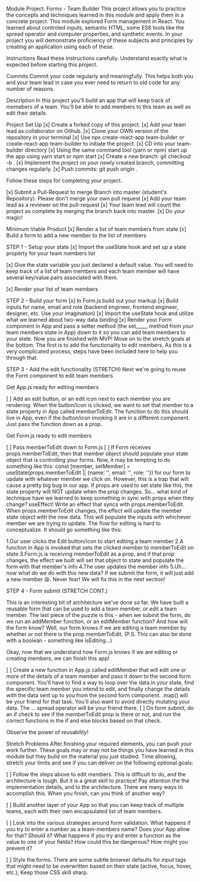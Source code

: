 Module Project: Forms - Team Builder
This project allows you to practice the concepts and techniques learned in this module and apply them in a concrete project. This module explored Form management in React. You learned about controled inputs, semantic HTML, some ES6 tools like the spread operator and computer properties, and synthetic events. In your project you will demonstrate proficiency of these subjects and principles by creating an application using each of these.

Instructions
Read these instructions carefully. Understand exactly what is expected before starting this project.

Commits
Commit your code regularly and meaningfully. This helps both you and your team lead in case you ever need to return to old code for any number of reasons.

Description
In this project you'll build an app that will keep track of memebers of a team. You'll be able to add members to this team as well as edit their details.

Project Set Up
[x] Create a forked copy of this project.
[x] Add your team lead as collaborator on Github.
[x] Clone your OWN version of the repository in your terminal
[x] Use npx create-react-app team-builder or create-react-app team-builder to initiate the project.
[x] CD into your team-builder directory
[x] Using the same command tool (yarn or npm) start up the app using yarn start or npm start
[x] Create a new branch: git checkout -b <firstName-lastName>.
[x] Implement the project on your newly created <firstName-lastName> branch, committing changes regularly.
[x] Push commits: git push origin <firstName-lastName>.

Follow these steps for completing your project.

[x] Submit a Pull-Request to merge Branch into master (student's Repository). Please don't merge your own pull request
[x] Add your team lead as a reviewer on the pull-request
[x] Your team lead will count the project as complete by merging the branch back into master.
[x] Do your magic!

Minimum Viable Product
[x] Render a list of team members from state
[x] Build a form to add a new member to the list of members

STEP 1 - Setup your state
[x] Import the useState hook and set up a state property for your team members list

[x] Give the state variable you just declared a default value. You will need to keep track of a list of team members and each team member will have several key/value pairs associated with them.

[x] Render your list of team members

STEP 2 - Build your form
[x] In Form.js build out your markup
[x] Build inputs for name, email and role (backend engineer, frontend engineer, designer, etc. Use your imagination)
[x] Import the useState hook and utilize what we learned about two-way data binding
[x] Render your Form component in App and pass a setter method (the set_____ method from your team members state in App) down to it so you can add team members to your state.
Now you are finished with MVP! Move on to the stretch goals at the bottom. The first is to add the functionality to edit members. As this is a very complicated process, steps have been included here to help you through that.

STEP 3 - Add the edit functionality (STRETCH)
Next we're going to reuse the Form component to edit team members

Get App.js ready for editing members

[ ] Add an edit button, or an edit icon next to each member you are rendering. When the button/icon is clicked, we want to set that member to a state property in App called memberToEdit. The function to do this should live in App, even if the button/icon invoking it are in a different component. Just pass the function down as a prop.

Get Form.js ready to edit members

[ ] Pass memberToEdit down to Form.js
[ ] If Form receives props.memberToEdit, then that member object should populate your state object that is controlling your forms. Now, it may be tempting to do something like this: const [member, setMember] = useState(props.memberToEdit || {name: '', email: '', role: ''}) for our form to update with whatever member we click on. However, this is a trap that will cause a pretty big bug in our app. If props are used to set state like this, the state property will NOT update when the prop changes. So... what kind of technique have we learned to keep something in sync with props when they change? useEffect! Write an effect that syncs with props.memberToEdit. When props.memberToEdit changes, the effect will update the member state object with the new data. This will populate the inputs with whichever member we are trying to update.
The flow for editing is hard to conceptualize. It should go something like this:

1.Our user clicks the Edit button/icon to start editing a team member
2.A function in App is invoked that sets the clicked member to memberToEdit on state
3.Form.js is receiving memberToEdit as a prop, and if that prop changes, the effect we built will set that object to state and populate the form with that member's info
4.The user updates the member info
5.Uh... now what do we do with this new data? If we submit the form, it will just add a new member 😫. Never fear! We will fix this in the next section!

STEP 4 - Form submit (STRETCH CONT.)

This is an interesting bit of architecture we've done so far. We have built a reusable form that can be used to add a team member, or edit a team member. The last piece of the puzzle is this - when we submit the form, do we run an addMember function, or an editMember function? And how will the form know? Well, our form knows if we are editing a team member by whether or not there is the prop memberToEdit. (P.S. This can also be done with a boolean - something like isEditing...)

Okay, now that we understand how Form.js knows if we are editing or creating members, we can finish this app!

[ ] Create a new function in App.js called editMember that will edit one or more of the details of a team member and pass it down to the second form component. You'll have to find a way to loop over the data in your state, find the specific team member you intend to edit, and finally change the details with the data sent up to you from the second form component. .map() will be your friend for that task. You'll also want to avoid directly mutating your data. The ... spread operator will be your friend there.
[ ] On form submit, do an if check to see if the memberToEdit prop is there or not, and run the correct functions in the if and else blocks based on that check.

Observe the power of reusability!

Stretch Problems
After finishing your required elements, you can push your work further. These goals may or may not be things you have learned in this module but they build on the material you just studied. Time allowing, stretch your limits and see if you can deliver on the following optional goals:

[ ] Follow the steps above to edit members. This is difficult to do, and the architecture is tough. But it is a great skill to practice! Pay attention the the implementation details, and to the architecture. There are many ways to accomplish this. When you finish, can you think of another way?

[ ] Build another layer of your App so that you can keep track of multiple teams, each with their own encapsulated list of team members.

[ ] Look into the various strategies around form validation. What happens if you try to enter a number as a team-members name? Does your App allow for that? Should it? What happens if you try and enter a function as the value to one of your fields? How could this be dangerous? How might you prevent it?

[ ] Style the forms. There are some subtle browser defaults for input tags that might need to be overwritten based on their state (active, focus, hover, etc.); Keep those CSS skill sharp.